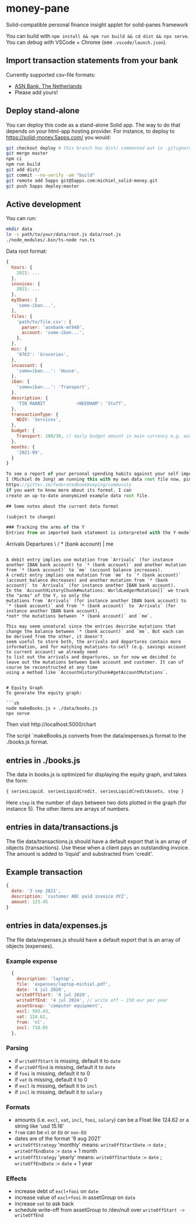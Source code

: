 # money-pane

Solid-compatible personal finance insight applet for solid-panes framework

You can build with `npm install && npm run build && cd dist && npx serve`.
You can debug with VSCode + Chrome (see `.vscode/launch.json`).

## Import transaction statements from your bank

Currently supported csv-file formats:
* [ASN Bank, The Netherlands](https://webcache.googleusercontent.com/search?q=cache:x3PuJKDKj2cJ:https://www.asnbank.nl/web/file%3Fuuid%3Dfc28db9c-d91e-4a2c-bd3a-30cffb057e8b%26owner%3D6916ad14-918d-4ea8-80ac-f71f0ff1928e%26contentid%3D852+&cd=1&hl=en&ct=clnk&gl=nl)
* Please add yours!

## Deploy stand-alone

You can deploy this code as a stand-alone Solid app.
The way to do that depends on your html-app hosting provider.
For instance, to deploy to https://solid-money.5apps.com/ you would:

```sh
git checkout deploy # this branch has dist/ commented out in .gitignore
git merge master
npm ci
npm run build
git add dist/
git commit --no-verify -am "build"
git remote add 5apps git@5apps.com:michiel_solid-money.git
git push 5apps deploy:master
```

## Active development

You can run:
```sh
mkdir data
ln -s path/to/your/data/root.js data/root.js
./node_modules/.bin/ts-node run.ts
```

Data root format:
```js
{
  hours: {
    2021: ...
  },
  invoices: {
    2021: ...
  },
  myIbans: [
    'some-iban...',
  ],
  files: {
    'path/to/file.csv': {
      parser: 'asnbank-mt940',
      account: 'some-iban...',
    },
  },
  mcc: {
    '0763': 'Groceries',
  },
  incassant: {
    'some=iban...': 'House',
  },
  iban: {
    'some=iban...': 'Transport',
  },
  description: {
    'TIN RABBIT            >NEEDHAM': 'Stuff',
  },
  transactionType: {
    NDIV: 'Services',
  },
  budget: {
    Transport: 200/30, // daily budget amount in main currency e.g. euros
  },
  months: {
    '2021-09',
  }
}

To see a report of your personal spending habits against your self-imposed budget.
I (Michiel de Jong) am running this with my own data root file now, ping me in
https://gitter.im/federatedbookkeeping/community
if you want to know more about its format, I can
create an up-to-date anonymized example data root file.

## Some notes about the current data format

(subject to change)

### Tracking the arms of the Y
Entries from an imported bank statement is interpreted with the Y-model:

```
Arrivals          Departures
          \   / 
            * (bank account)
            |
            me
```

A debit entry implies one mutation from `Arrivals` (for instance another IBAN bank account) to `* (bank account)` and another mutation from `* (bank account)` to `me` (account balance increases).
A credit entry implies one mutation from `me` to `* (bank account)`  (account balance decreases) and another mutation from `* (bank account)` to `Arrivals` (for instance another IBAN bank account).
In the `AccountHistoryChunk#mutations: WorldLedgerMutation[]` we track the "arms" of the Y, so only the
mutations from `Arrivals` (for instance another IBAN bank account) to `* (bank account)` and from `* (bank account)` to `Arrivals` (for instance another IBAN bank account),
*not* the mutations between `* (bank account)` and `me`.

This may seem unnatural since the entries describe mutations that change the balance between `* (bank account)` and `me`. But each can be derived from the other, it doesn't
seem useful to store both, the arrivals and departures contain more information, and for matching mutations-to-self (e.g. savings account to current account) we already need
to list out the arrivals and departures, so for now we decided to leave out the mutations between bank account and customer. It can of course be reconstructed at any time
using a method like `AccountHistoryChunk#getAccountMutations`.


# Equity Graph
To generate the equity graph:

```sh
node makeBooks.js > ./data/books.js
npx serve
```
Then visit http://localhost:5000/chart

The script `makeBooks.js converts from the data/expenses.js format
to the ./books.js format.

## entries in ./books.js
The data in books.js is optimized for displaying the equity graph,
and takes the form:
```js
{ seriesLiquid, seriesLiquidCredit, seriesLiquidCreditAssets, step }
```
Here `step` is the number of days between two dots plotted in the graph (for instance 5).
The other items are arrays of numbers.

## entries in data/transactions.js
The file data/transactions.js should have a default export that is an array of objects (transactions).
Use these when a client pays an outstanding invoice.
The amount is added to 'liquid' and substracted from 'credit'.

## Example transaction
```js
{
  date: '3 sep 2021',
  description: 'customer ABC paid invoice XYZ',
  amount: 123.45
}
```

## entries in data/expenses.js
The file data/expenses.js should have a default export that is an array of objects (expenses).

### Example expense
```js
  {
    description: 'laptop',
    file: 'expenses/laptop-michiel.pdf',
    date: '4 jul 2020',
    writeOffStart: '4 jul 2020',
    writeOffEnd: '4 jul 2024', // write off ~ 150 eur per year
    assetGroup: 'computer equipment',
    excl: 593.43,
    vat: 124.62,
    from: 'nl',
    incl: 718.05
  },
```

### Parsing
* if `writeOffStart` is missing, default it to `date`
* if `writeOffEnd` is missing, default it to `date`
* if `fooi` is missing, default it to 0
* if `vat` is missing, default it to 0
* if `excl` is missing, default it to `incl`
* if `incl` is missing, default it to `salary`

### Formats
* amounts (i.e. `excl`, `vat`, `incl`, `fooi`, `salary`) can be a Float like 124.62 or a string like 'usd 15.16'
* `from` can be `nl` or `EU` or `non-EU`
* dates are of the format '9 aug 2021'
* `writeOffStrategy` 'monthly' means: `writeOffStartDate` := `date` ; `writeOffEndDate` := `date` + 1 month
* `writeOffStrategy` 'yearly' means: `writeOffStartDate` := `date` ; `writeOffEndDate` := `date` + 1 year

### Effects
* increase debt of `excl+fooi` on `date`
* increase value of `excl+fooi` in assetGroup on `date`
* increase `vat` to ask back
* schedule write-off from assetGroup to /dev/null over `writeOffStart -> writeOffEnd`
